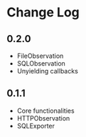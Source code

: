 # Change Log

## 0.2.0

* FileObservation
* SQLObservation
* Unyielding callbacks

## 0.1.1

* Core functionalities
* HTTPObservation
* SQLExporter
